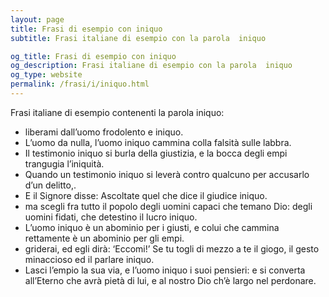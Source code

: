```yaml
---
layout: page
title: Frasi di esempio con iniquo 
subtitle: Frasi italiane di esempio con la parola  iniquo

og_title: Frasi di esempio con iniquo 
og_description: Frasi italiane di esempio con la parola  iniquo
og_type: website
permalink: /frasi/i/iniquo.html
---
```


Frasi italiane di esempio contenenti la parola iniquo:


- liberami dall’uomo frodolento e iniquo.
- L’uomo da nulla, l’uomo iniquo cammina colla falsità sulle labbra.
- Il testimonio iniquo si burla della giustizia, e la bocca degli empi trangugia l’iniquità.
- Quando un testimonio iniquo si leverà contro qualcuno per accusarlo d’un delitto,.
- E il Signore disse: Ascoltate quel che dice il giudice iniquo.
- ma scegli fra tutto il popolo degli uomini capaci che temano Dio: degli uomini fidati, che detestino il lucro iniquo.
- L’uomo iniquo è un abominio per i giusti, e colui che cammina rettamente è un abominio per gli empi.
- griderai, ed egli dirà: ‘Eccomi!’ Se tu togli di mezzo a te il giogo, il gesto minaccioso ed il parlare iniquo.
- Lasci l’empio la sua via, e l’uomo iniquo i suoi pensieri: e si converta all’Eterno che avrà pietà di lui, e al nostro Dio ch’è largo nel perdonare.
